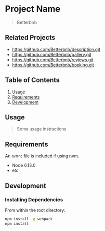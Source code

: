 # Project Name

> Betterbnb

## Related Projects

  - https://github.com/Betterbnb/description.git
  - https://github.com/Betterbnb/gallery.git
  - https://github.com/Betterbnb/reviews.git
  - https://github.com/Betterbnb/booking.git

## Table of Contents

1. [Usage](#Usage)
1. [Requirements](#requirements)
1. [Development](#development)

## Usage

> Some usage instructions

## Requirements

An `nvmrc` file is included if using [nvm](https://github.com/creationix/nvm).

- Node 6.13.0
- etc

## Development

### Installing Dependencies

From within the root directory:

```sh
npm install -g webpack
npm install
```

